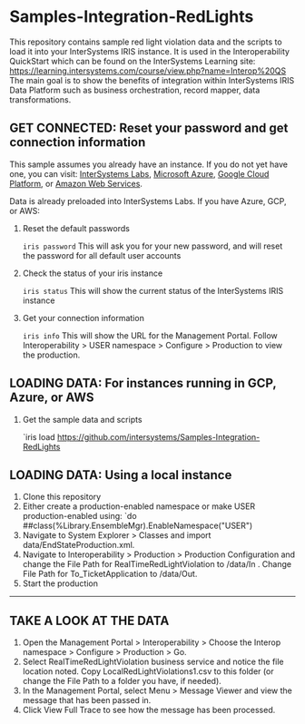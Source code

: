# Samples-Integration-RedLights
This repository contains sample red light violation data and the scripts to load it into your InterSystems IRIS instance. It is used in the Interoperability QuickStart which can be found on the InterSystems Learning site: https://learning.intersystems.com/course/view.php?name=Interop%20QS
The main goal is to show the benefits of integration within InterSystems IRIS Data Platform such as business orchestration, record mapper, data transformations.


## GET CONNECTED: Reset your password and get connection information
This sample assumes you already have an instance. If you do not yet have one, you can visit: [InterSystems Labs](https://learning.intersystems.com/course/view.php?name=Java%20Build), [Microsoft Azure](https://azuremarketplace.microsoft.com/en-us/marketplace/apps/intersystems.intersystems-iris-single-node), [Google Cloud Platform](https://console.cloud.google.com/marketplace/details/intersystems-launcher/intersystems-iris), or [Amazon Web Services](https://aws.amazon.com/marketplace/pp/B07KVYZYT9).

Data is already preloaded into InterSystems Labs. If you have Azure, GCP, or AWS:
1) Reset the default passwords

	`iris password`
		This will ask you for your new password, and will reset the password for all default user accounts

2) Check the status of your iris instance

	`iris status`
		This will show the current status of the InterSystems IRIS instance
		
3) Get your connection information

	`iris info`
		This will show the URL for the Management Portal. Follow Interoperability > USER namespace > Configure > Production to view the production.

## LOADING DATA: For instances running in GCP, Azure, or AWS

1) Get the sample data and scripts
	
	`iris load https://github.com/intersystems/Samples-Integration-RedLights

## LOADING DATA: Using a local instance

1) Clone this repository
2) Either create a production-enabled namespace or make USER production-enabled using: 
	`do ##class(%Library.EnsembleMgr).EnableNamespace("USER")
2) Navigate to System Explorer > Classes and import data/EndStateProduction.xml.
3) Navigate to Interoperability > Production > Production Configuration and change the File Path for RealTimeRedLightViolation to <repo home>/data/In . Change File Path for To_TicketApplication to <repo home>/data/Out.
4) Start the production

---
## TAKE A LOOK AT THE DATA
 
1) Open the Management Portal > Interoperability > Choose the Interop namespace > Configure > Production > Go.
2) Select RealTimeRedLightViolation business service and notice the file location noted. Copy LocalRedLightViolations1.csv to this folder (or change the File Path to a folder you have, if needed).
3) In the Management Portal, select Menu > Message Viewer and view the message that has been passed in.
4) Click View Full Trace to see how the message has been processed.


